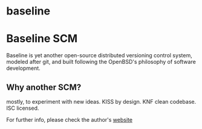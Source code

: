 # baseline


# Baseline SCM

Baseline is yet another open-source distributed versioning control system, modeled after git, and built following the OpenBSD's philosophy of software development.

## Why another SCM?

mostly, to experiment with new ideas.
KISS by design.
KNF clean codebase.
ISC licensed.

For further info, please check the author's [website](http://sce.carleton.ca/~maslan/baseline/)
